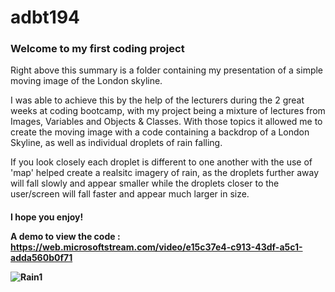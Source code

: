 # adbt194
<h3>Welcome to my first coding project</h3>

Right above this summary is a folder containing my presentation of a simple moving image of the London skyline.

I was able to achieve this by the help of the lecturers during the 2 great weeks at coding bootcamp, with my project being a mixture of lectures from Images, Variables and Objects & Classes. 
With those topics it allowed me to create the moving image with a code containing a backdrop of a London Skyline, as well as individual droplets of rain falling. 

If you look closely each droplet is different to one another with the use of 'map' helped create a realsitc imagery of rain, as the droplets further away will fall slowly and appear smaller while the droplets closer to the user/screen will fall faster and appear much larger in size.

<h4>I hope you enjoy!<h/4>
  
 
 A demo to view the code : https://web.microsoftstream.com/video/e15c37e4-c913-43df-a5c1-adda560b0f71
 
 
![Rain1](https://user-images.githubusercontent.com/72019800/95529832-f64e2d00-09d3-11eb-909d-1f7efc6d5ba1.jpg)  
